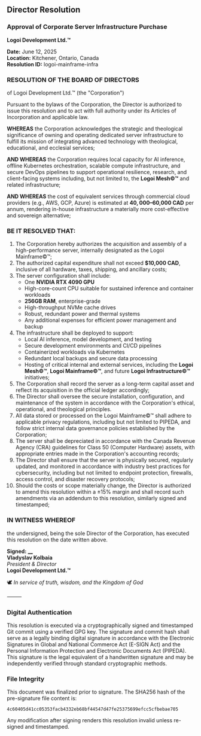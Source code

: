 ## Director Resolution

### Approval of Corporate Server Infrastructure Purchase

**Logoi Development Ltd.™**

**Date:** June 12, 2025  
**Location:** Kitchener, Ontario, Canada  
**Resolution ID:** logoi-mainframe-infra

### RESOLUTION OF THE BOARD OF DIRECTORS

of Logoi Development Ltd.™ (the "Corporation")

Pursuant to the bylaws of the Corporation, the Director is authorized to issue this resolution and to act with full authority under its Articles of Incorporation and applicable law.

**WHEREAS** the Corporation acknowledges the strategic and theological significance of owning and operating dedicated server infrastructure to fulfill its mission of integrating advanced technology with theological, educational, and ecclesial services;

**AND WHEREAS** the Corporation requires local capacity for AI inference, offline Kubernetes orchestration, scalable compute infrastructure, and secure DevOps pipelines to support operational resilience, research, and client-facing systems including, but not limited to, the **Logoi Mesh©™** and related infrastructure;

**AND WHEREAS** the cost of equivalent services through commercial cloud providers (e.g., AWS, GCP, Azure) is estimated at **$40,000–$60,000 CAD** per annum, rendering in-house infrastructure a materially more cost-effective and sovereign alternative;

### BE IT RESOLVED THAT:

1. The Corporation hereby authorizes the acquisition and assembly of a high-performance server, internally designated as the Logoi Mainframe©™;
2. The authorized capital expenditure shall not exceed **$10,000 CAD**, inclusive of all hardware, taxes, shipping, and ancillary costs;
3. The server configuration shall include:
   * One **NVIDIA RTX 4090 GPU**
   * High-core-count CPU suitable for sustained inference and container workloads
   * **256GB RAM**, enterprise-grade
   * High-throughput NVMe cache drives
   * Robust, redundant power and thermal systems
   * Any additional expenses for efficient power management and backup
4. The infrastructure shall be deployed to support:
   * Local AI inference, model development, and testing
   * Secure development environments and CI/CD pipelines
   * Containerized workloads via Kubernetes
   * Redundant local backups and secure data processing
   * Hosting of critical internal and external services, including the **Logoi Mesh©™**, **Logoi Mainframe©™**, and future **Logoi Infrastructure©™** initiatives;
5. The Corporation shall record the server as a long-term capital asset and reflect its acquisition in the official ledger accordingly;
6. The Director shall oversee the secure installation, configuration, and maintenance of the system in accordance with the Corporation's ethical, operational, and theological principles.
7. All data stored or processed on the Logoi Mainframe©™ shall adhere to applicable privacy regulations, including but not limited to PIPEDA, and follow strict internal data governance policies established by the Corporation;
8. The server shall be depreciated in accordance with the Canada Revenue Agency (CRA) guidelines for Class 50 (Computer Hardware) assets, with appropriate entries made in the Corporation's accounting records;
9. The Director shall ensure that the server is physically secured, regularly updated, and monitored in accordance with industry best practices for cybersecurity, including but not limited to endpoint protection, firewalls, access control, and disaster recovery protocols;
10. Should the costs or scope materially change, the Director is authorized to amend this resolution within a ±15% margin and shall record such amendments via an addendum to this resolution, similarly signed and timestamped;

### IN WITNESS WHEREOF

the undersigned, being the sole Director of the Corporation, has executed this resolution on the date written above.

**Signed:** [__](#digital-authentication)  
**Vladyslav Kolbaia**  
*President & Director*  
**Logoi Development Ltd.™**  
  
🕊️ *In service of truth, wisdom, and the Kingdom of God*

⸻

### Digital Authentication

This resolution is executed via a cryptographically signed and timestamped Git commit using a verified GPG key. The signature and commit hash shall serve as a legally binding digital signature in accordance with the Electronic Signatures in Global and National Commerce Act (E-SIGN Act) and the Personal Information Protection and Electronic Documents Act (PIPEDA). This signature is the legal equivalent of a handwritten signature and may be independently verified through standard cryptographic methods.

### File Integrity

This document was finalized prior to signature. The SHA256 hash of the pre-signature file content is:

`4c60405d41cc05353facb4332eb68bf44547d47fe25375699efcc5cfbebae705`

Any modification after signing renders this resolution invalid unless re-signed and timestamped.